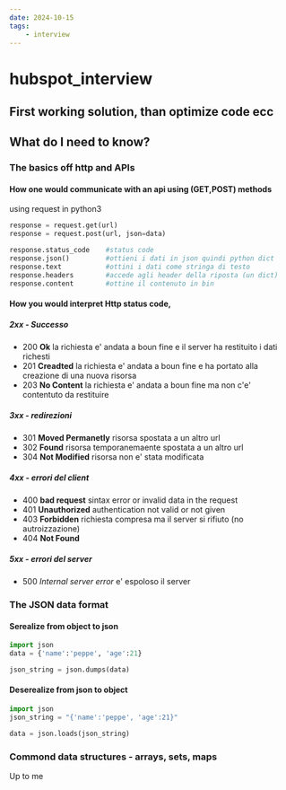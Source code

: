 ```yaml
---
date: 2024-10-15 
tags: 
    - interview
---
```


# hubspot_interview

## First working solution, than optimize code ecc

## What do I need to know?

### The basics off http and APIs

#### How one would communicate with an api using (GET,POST) methods
using request in python3
```python
response = request.get(url)
response = request.post(url, json=data)

response.status_code    #status code
response.json()         #ottieni i dati in json quindi python dict
response.text           #ottini i dati come stringa di testo
response.headers        #accede agli header della riposta (un dict)
response.content        #ottine il contenuto in bin
```
#### How you would interpret Http status code, 

##### 2xx - Successo
- 200 **Ok** la richiesta e' andata a boun fine e il server ha restituito i dati richesti
- 201 **Creadted** la richiesta e' andata a boun fine e ha portato alla creazione di una nuova risorsa
- 203 **No Content** la richiesta e' andata a boun fine ma non c'e' contentuto da restituire
##### 3xx - redirezioni 
- 301 **Moved Permanetly** risorsa spostata a un altro url 
- 302 **Found** risorsa temporanemaente spostata a un altro url 
- 304 **Not Modified** risorsa non e' stata modificata
##### 4xx - errori del client 
- 400 **bad request** sintax error or invalid data in the request
- 401 **Unauthorized** authentication not valid or not given
- 403 **Forbidden** richiesta compresa ma il server si rifiuto (no autroizzazione) 
- 404 **Not Found**

##### 5xx - errori del server 
- 500 *Internal server error* e' espoloso il server

### The JSON data format 
#### Serealize from object to json
```python
import json
data = {'name':'peppe', 'age':21}

json_string = json.dumps(data)
```
#### Deserealize from json to object 
```python
import json
json_string = "{'name':'peppe', 'age':21}"

data = json.loads(json_string)
```

### Commond data structures - arrays, sets, maps
Up to me


